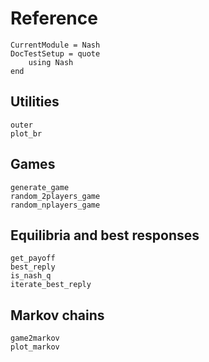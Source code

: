 Reference
=========

```@meta
CurrentModule = Nash
DocTestSetup = quote
    using Nash
end
```

Utilities
----------------------
```@docs
outer
plot_br
```

Games
----------------------
```@docs
generate_game
random_2players_game
random_nplayers_game
```

Equilibria and best responses
----------------------
```@docs
get_payoff
best_reply
is_nash_q
iterate_best_reply
```

Markov chains
----------------------
```@docs
game2markov
plot_markov
```